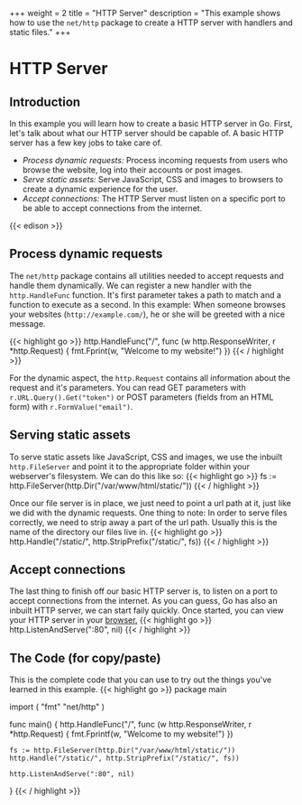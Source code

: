 +++
weight = 2
title = "HTTP Server"
description = "This example shows how to use the `net/http` package to create a HTTP server with handlers and static files."
+++

# HTTP Server

## Introduction
In this example you will learn how to create a basic HTTP server in Go.
First, let's talk about what our HTTP server should be capable of.
A basic HTTP server has a few key jobs to take care of.

* *Process dynamic requests:* Process incoming requests from users who browse the website, log into their accounts or post images.
* *Serve static assets:* Serve JavaScript, CSS and images to browsers to create a dynamic experience for the user.
* *Accept connections:* The HTTP Server must listen on a specific port to be able to accept connections from the internet.

{{< edison >}}

## Process dynamic requests
The `net/http` package contains all utilities needed to accept requests and handle them dynamically.
We can register a new handler with the `http.HandleFunc` function. It's first parameter takes a path to match and a function to execute as a second.
In this example: When someone browses your websites (`http://example.com/`), he or she will be greeted with a nice message.

{{< highlight go >}}
http.HandleFunc("/", func (w http.ResponseWriter, r *http.Request) {
	fmt.Fprint(w, "Welcome to my website!")
})
{{< / highlight >}}


For the dynamic aspect, the `http.Request` contains all information about the request and it's parameters.
You can read GET parameters with `r.URL.Query().Get("token")` or POST parameters (fields from an HTML form) with `r.FormValue("email")`.

## Serving static assets
To serve static assets like JavaScript, CSS and images, we use the inbuilt `http.FileServer` and point it to the appropriate folder within your webserver's filesystem.
We can do this like so:
{{< highlight go >}}
fs := http.FileServer(http.Dir("/var/www/html/static/"))
{{< / highlight >}}

Once our file server is in place, we just need to point a url path at it, just like we did with the dynamic requests.
One thing to note: In order to serve files correctly, we need to strip away a part of the url path. Usually this is the name of the directory our files live in.
{{< highlight go >}}
http.Handle("/static/", http.StripPrefix("/static/", fs))
{{< / highlight >}}

## Accept connections
The last thing to finish off our basic HTTP server is, to listen on a port to accept connections from the internet.
As you can guess, Go has also an inbuilt HTTP server, we can start faily quickly. Once started, you can view your HTTP server in your <a href="http://localhost/" target="_blank">browser.</a>
{{< highlight go >}}
http.ListenAndServe(":80", nil)
{{< / highlight >}}

## The Code (for copy/paste)
This is the complete code that you can use to try out the things you've learned in this example.
{{< highlight go >}}
package main

import (
	"fmt"
	"net/http"
)

func main() {
	http.HandleFunc("/", func (w http.ResponseWriter, r *http.Request) {
		fmt.Fprintf(w, "Welcome to my website!")
	})

	fs := http.FileServer(http.Dir("/var/www/html/static/"))
	http.Handle("/static/", http.StripPrefix("/static/", fs))

	http.ListenAndServe(":80", nil)
}
{{< / highlight >}}
